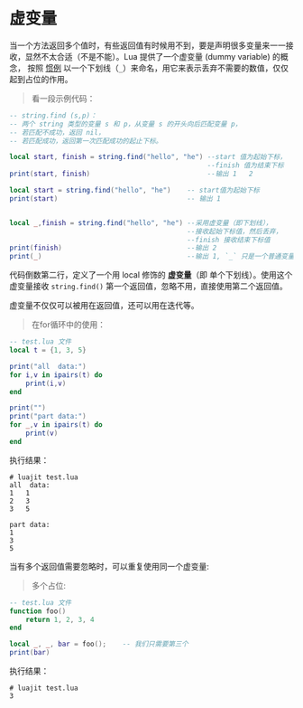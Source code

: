 # 虚变量

当一个方法返回多个值时，有些返回值有时候用不到，要是声明很多变量来一一接收，显然不太合适（不是不能）。Lua 提供了一个虚变量 (dummy variable) 的概念，
按照 [惯例](https://www.lua.org/pil/1.3.html) 以一个下划线（`_`）来命名，用它来表示丢弃不需要的数值，仅仅起到占位的作用。

> 看一段示例代码：

```lua
-- string.find (s,p)：
-- 两个 string 类型的变量 s 和 p，从变量 s 的开头向后匹配变量 p，
-- 若匹配不成功，返回 nil，
-- 若匹配成功，返回第一次匹配成功的起止下标。

local start, finish = string.find("hello", "he") --start 值为起始下标，
                                                 --finish 值为结束下标
print(start, finish)                             --输出 1   2

local start = string.find("hello", "he")    -- start值为起始下标
print(start)                                -- 输出 1


local _,finish = string.find("hello", "he") --采用虚变量（即下划线），
                                            --接收起始下标值，然后丢弃，
                                            --finish 接收结束下标值
print(finish)                               --输出 2
print(_)                                    --输出 1, `_` 只是一个普通变量,我们习惯上不会读取它的值
```

代码倒数第二行，定义了一个用 local 修饰的 **虚变量**（即 单个下划线）。使用这个虚变量接收 `string.find()` 第一个返回值，忽略不用，直接使用第二个返回值。

虚变量不仅仅可以被用在返回值，还可以用在迭代等。

> 在for循环中的使用：

```lua
-- test.lua 文件
local t = {1, 3, 5}

print("all  data:")
for i,v in ipairs(t) do
    print(i,v)
end

print("")
print("part data:")
for _,v in ipairs(t) do
    print(v)
end
```

执行结果：

```shell
# luajit test.lua
all  data:
1   1
2   3
3   5

part data:
1
3
5
```

当有多个返回值需要忽略时，可以重复使用同一个虚变量:
> 多个占位:

```lua
-- test.lua 文件
function foo()
    return 1, 2, 3, 4
end

local _, _, bar = foo();    -- 我们只需要第三个
print(bar)
```

执行结果：

```shell
# luajit test.lua
3
```
